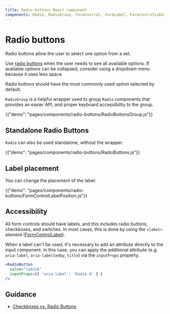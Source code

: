 ```yaml
---
title: Radio buttons React component
components: Radio, RadioGroup, FormControl, FormLabel, FormControlLabel
---
```


# Radio buttons

<p class="description">Radio buttons allow the user to select one option from a set.</p>

Use [radio buttons](https://material.io/design/components/selection-controls.html#radio-buttons) when the user needs to see all available options. If available options can be collapsed, consider using a dropdown menu because it uses less space.

Radio buttons should have the most commonly used option selected by default.

`RadioGroup` is a helpful wrapper used to group `Radio` components that provides an easier API, and proper keyboard accessibility to the group.

{{"demo": "pages/components/radio-buttons/RadioButtonsGroup.js"}}

## Standalone Radio Buttons

`Radio` can also be used standalone, without the wrapper.

{{"demo": "pages/components/radio-buttons/RadioButtons.js"}}

## Label placement

You can change the placement of the label:

{{"demo": "pages/components/radio-buttons/FormControlLabelPosition.js"}}

## Accessibility

All form controls should have labels, and this includes radio buttons, checkboxes, and switches. In most cases, this is done by using the `<label>` element ([FormControlLabel](/api/form-control-label/)).

When a label can't be used, it's necessary to add an attribute directly to the input component. In this case, you can apply the additional attribute (e.g. `aria-label`, `aria-labelledby`, `title`) via the `inputProps` property.

```jsx
<RadioButton
  value="radioA"
  inputProps={{ 'aria-label': 'Radio A' } }
/>
```

## Guidance

- [Checkboxes vs. Radio Buttons](https://www.nngroup.com/articles/checkboxes-vs-radio-buttons/)